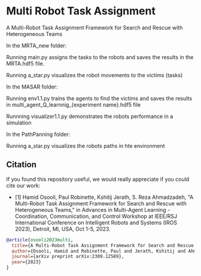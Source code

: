 # Multi Robot Task Assignment
A Multi-Robot Task Assignment Framework for Search and Rescue with Heterogeneous Teams

In the MRTA_new folder:

Running main.py assigns the tasks to the robots and saves the results in the MRTA.hdf5 file. 

Running a_star.py visualizes the robot movements to the victims (tasks)


In the MASAR folder:

Running env1.1.py trains the agents to find the victims and saves the results in multi_agent_Q_learnnig_{experiment name}.hdf5 file

Runnning visualizer1.1.py demonstrates the robots performance in a simulation


In the PathPanning folder:

Running a_star.py visualizes the robots paths in hte environment






## Citation

If you found this repository useful, we would really appreciate if you could cite our work:

- [1] Hamid Osooli, Paul Robinette, Kshitij Jerath, S. Reza Ahmadzadeh, "A Multi-Robot Task Assignment Framework for Search and Rescue with Heterogeneous Teams," in Advances in Multi-Agent Learning - Coordination, Communication, and Control Workshop at IEEE/RSJ International Conference on Intelligent Robots and Systems (IROS 2023), Detroit, MI, USA, Oct 1-5, 2023.

```bibtex
@article{osooli2023multi,
  title={A Multi-Robot Task Assignment Framework for Search and Rescue with Heterogeneous Teams},
  author={Osooli, Hamid and Robinette, Paul and Jerath, Kshitij and Ahmadzadeh, S Reza},
  journal={arXiv preprint arXiv:2309.12589},
  year={2023}
}

```
